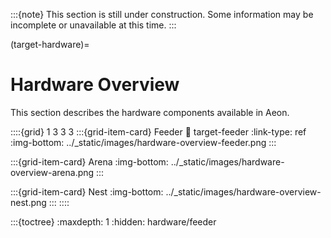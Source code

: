 :::{note}
This section is still under construction. Some information may be incomplete or unavailable at this time.
:::

(target-hardware)=
# Hardware Overview

This section describes the hardware components available in Aeon. 

::::{grid} 1 3 3 3 
:::{grid-item-card} Feeder
:link: target-feeder
:link-type: ref
:img-bottom: ../_static/images/hardware-overview-feeder.png
:::

:::{grid-item-card} Arena
:img-bottom: ../_static/images/hardware-overview-arena.png
:::

:::{grid-item-card} Nest
:img-bottom: ../_static/images/hardware-overview-nest.png
:::
::::

:::{toctree}
:maxdepth: 1
:hidden:
hardware/feeder